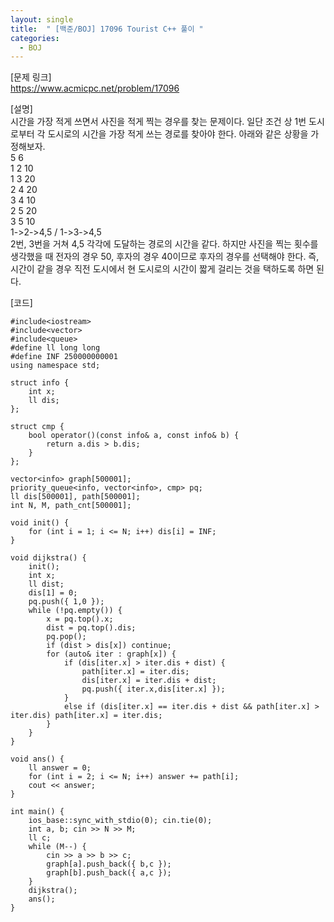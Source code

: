 ```yaml
---
layout: single
title:  " [백준/BOJ] 17096 Tourist C++ 풀이 "
categories:
  - BOJ
---
```


[문제 링크]   
<https://www.acmicpc.net/problem/17096>

[설명]   
시간을 가장 적게 쓰면서 사진을 적게 찍는 경우를 찾는 문제이다. 
일단 조건 상 1번 도시로부터 각 도시로의 시간을 가장 적게 쓰는 경로를 찾아야 한다. 
아래와 같은 상황을 가정해보자.   
5 6   
1 2 10   
1 3 20   
2 4 20   
3 4 10   
2 5 20   
3 5 10   
1->2->4,5 / 1->3->4,5   
2번, 3번을 거쳐 4,5 각각에 도달하는 경로의 시간을 같다. 
하지만 사진을 찍는 횟수를 생각했을 때 전자의 경우 50, 후자의 경우 40이므로 후자의 경우를 선택해야 한다. 
즉, 시간이 같을 경우 직전 도시에서 현 도시로의 시간이 짧게 걸리는 것을 택하도록 하면 된다.   

[코드]    
```
#include<iostream>
#include<vector>
#include<queue>
#define ll long long
#define INF 250000000001
using namespace std;

struct info {
	int x;
	ll dis;
};

struct cmp {
	bool operator()(const info& a, const info& b) {
		return a.dis > b.dis;
	}
};

vector<info> graph[500001];
priority_queue<info, vector<info>, cmp> pq;
ll dis[500001], path[500001];
int N, M, path_cnt[500001];

void init() {
	for (int i = 1; i <= N; i++) dis[i] = INF;
}

void dijkstra() {
	init();
	int x;
	ll dist;
	dis[1] = 0;
	pq.push({ 1,0 });
	while (!pq.empty()) {
		x = pq.top().x;
		dist = pq.top().dis;
		pq.pop();
		if (dist > dis[x]) continue;
		for (auto& iter : graph[x]) {
			if (dis[iter.x] > iter.dis + dist) {
				path[iter.x] = iter.dis;
				dis[iter.x] = iter.dis + dist;
				pq.push({ iter.x,dis[iter.x] });
			}
			else if (dis[iter.x] == iter.dis + dist && path[iter.x] > iter.dis) path[iter.x] = iter.dis;
		}
	}
}

void ans() {
	ll answer = 0;
	for (int i = 2; i <= N; i++) answer += path[i];
	cout << answer;
}

int main() {
	ios_base::sync_with_stdio(0); cin.tie(0);
	int a, b; cin >> N >> M;
	ll c;
	while (M--) {
		cin >> a >> b >> c;
		graph[a].push_back({ b,c });
		graph[b].push_back({ a,c });
	}
	dijkstra();
	ans();
}
```
